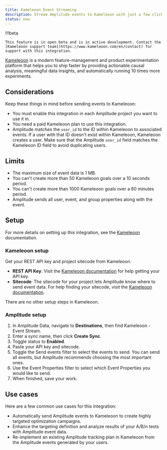 ```yaml
---
title: Kameleoon Event Streaming
description: Stream Amplitude events to Kameleoon with just a few clicks.
status: new
---
```


!!!beta

    This feature is in open beta and is in active development. Contact the [Kameleoon support team](https://www.kameleoon.com/en/contact) for support with this integration.

[Kameleoon](https://www.kameleoon.com/en) is a modern feature-management and product experimentation platform that helps you to ship faster by providing actionable causal analysis, meaningful data insights, and automatically running 10 times more experiments.

## Considerations

Keep these things in mind before sending events to Kameleoon:

- You must enable this integration in each Amplitude project you want to use it in.
- You need a paid Kameleoon plan to use this integration.
- Amplitude matches the `user_id` to the ID within Kameleoon to associated events. If a user with that ID doesn't exist within Kameleoon, Kameleoon creates a user. Make sure that the Amplitude `user_id` field matches the Kameleoon ID field to avoid duplicating users.

## Limits 

- The maximum size of event data is 1 MB.
- You can't create more than 50 Kameleoon goals over a 10 seconds period.
- You can't create more than 1000 Kameleoon goals over a 60 minutes period.
- Amplitude sends all user, event, and group properties along with the event.

## Setup

For more details on setting up this integration, see the [Kameleoon](https://help.kameleoon.com/setting-up-amplitude/) documentation.

### Kameleoon setup

Get your REST API key and project sitecode from Kameleoon.

- **REST API Key**: Visit the [Kameleoon documentation](https://developers.kameleoon.com/) for help getting your API key.
- **Sitecode**: The sitecode for your project lets Amplitude know where to send event data. For help finding your sitecode, visit the [Kameleoon documentation](https://help.kameleoon.com/question/how-do-i-find-my-site-id/).

There are no other setup steps in Kameleoon.

### Amplitude setup

1. In Amplitude Data, navigate to **Destinations**, then find Kameleoon - Event Stream.
2. Enter a sync name, then click **Create Sync**.
3. Toggle status to **Enabled**.
4. Paste your API key and sitecode.
5. Toggle the Send events filter to select the events to send. You can send all events, but Amplitude recommends choosing the most important ones.
6. Use the Event Properties filter to select which Event Properties you would like to send.
7. When finished, save your work.

## Use cases

Here are a few common use cases for this integration: 

- Automatically send Amplitude events to Kameleoon to create highly targeted optimization campaigns.
- Enhance the targeting definition and analyze results of your A/B/n tests with Amplitude event data.
- Re-implement an existing Amplitude tracking plan in Kameleoon from the Amplitude events generated by your users.